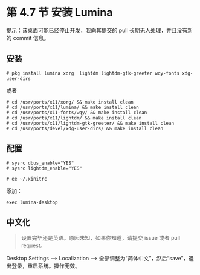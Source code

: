 # 第 4.7 节 安装 Lumina

提示：该桌面可能已经停止开发，我向其提交的 pull 长期无人处理，并且没有新的 commit 信息。

## 安装

```shell-session
# pkg install lumina xorg  lightdm lightdm-gtk-greeter wqy-fonts xdg-user-dirs
```

或者

```shell-session
# cd /usr/ports/x11/xorg/ && make install clean
# cd /usr/ports/x11/lumina/ && make install clean
# cd /usr/ports/x11-fonts/wqy/ && make install clean
# cd /usr/ports/x11/lightdm/ && make install clean
# cd /usr/ports/x11/lightdm-gtk-greeter/ && make install clean
# cd /usr/ports/devel/xdg-user-dirs/ && make install clean
```

## 配置

```shell-session
# sysrc dbus_enable="YES"
# sysrc lightdm_enable="YES"
```

```shell-session
# ee ~/.xinitrc
```

添加：

```shell-session
exec lumina-desktop
```

## 中文化

> 设置完毕还是英语。原因未知，如果你知道，请提交 issue 或者 pull request。

Desktop Settings ——> Localization ——> 全部调整为“简体中文”，然后“save”，退出登录，重启系统。操作无效。
